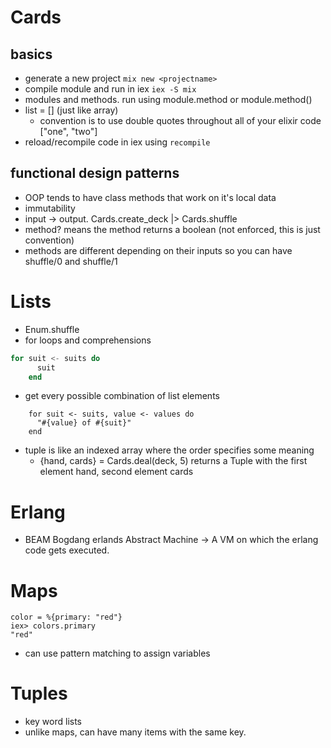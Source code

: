 # Cards
## basics
- generate a new project `mix new <projectname>`
- compile module and run in iex `iex -S mix`
- modules and methods. run using module.method or module.method()
- list = [] (just like array)
  - convention is to use double quotes throughout all of your elixir code ["one", "two"]
- reload/recompile code in iex using `recompile`

## functional design patterns
- OOP tends to have class methods that work on it's local data
- immutability
- input -> output. Cards.create_deck |> Cards.shuffle
- method? means the method returns a boolean (not enforced, this is just convention)
- methods are different depending on their inputs so you can have shuffle/0 and shuffle/1

# Lists
- Enum.shuffle
- for loops and comprehensions
```elixir
for suit <- suits do
      suit
    end
```
- get every possible combination of list elements
```
    for suit <- suits, value <- values do
      "#{value} of #{suit}"
    end
```
- tuple is like an indexed array where the order specifies some meaning
  - {hand, cards} = Cards.deal(deck, 5) returns a Tuple with the first element hand, second element cards

# Erlang
- BEAM Bogdang erlands Abstract Machine -> A VM on which the erlang code gets executed.

# Maps
```iex
color = %{primary: "red"}
iex> colors.primary
"red"
```
- can use pattern matching to assign variables


# Tuples
- key word lists
- unlike maps, can have many items with the same key.

